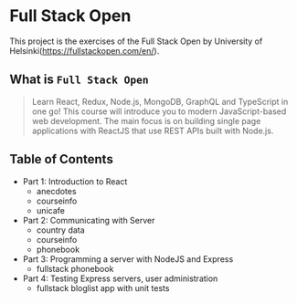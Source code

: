 # Full Stack Open

This project is the exercises of the Full Stack Open by University of Helsinki(https://fullstackopen.com/en/).

## What is `Full Stack Open`

> Learn React, Redux, Node.js, MongoDB, GraphQL and TypeScript in one go! This course will introduce you to modern JavaScript-based web development. The main focus is on building single page applications with ReactJS that use REST APIs built with Node.js.

## Table of Contents

- Part 1: Introduction to React
  - anecdotes
  - courseinfo
  - unicafe
- Part 2: Communicating with Server
  - country data
  - courseinfo
  - phonebook
- Part 3: Programming a server with NodeJS and Express
  - fullstack phonebook
- Part 4: Testing Express servers, user administration
  - fullstack bloglist app with unit tests

